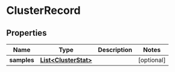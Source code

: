 # ClusterRecord

## Properties
Name | Type | Description | Notes
------------ | ------------- | ------------- | -------------
**samples** | [**List&lt;ClusterStat&gt;**](ClusterStat.md) |  |  [optional]
